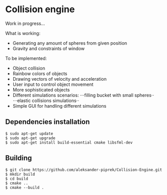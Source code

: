 # Collision engine

Work in progress...

What is working:
- Generating any amount of spheres from given position
- Gravity and constraints of window

To be implemented:
- Object collision
- Rainbow colors of objects
- Drawing vectors of velocity and acceleration
- User input to control object movement
- More sophisticated objects
- Different simulations scenarios: 
⋅⋅⋅filling bucket with small spheres⋅⋅
⋅⋅⋅elastic collisions simulations⋅⋅
- Simple GUI for handling different simulations
 
## Dependencies installation
~~~
$ sudo apt-get update
$ sudo apt-get upgrade
$ sudo apt-get install build-essential cmake libsfml-dev
~~~

## Building
~~~
$ git clone https://github.com/aleksander-piprek/Collision-Engine.git
$ mkdir build
$ cd build
$ cmake ..
$ cmake --build .
~~~
